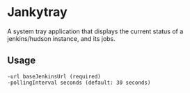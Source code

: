 Jankytray
=============

A system tray application that displays the current status of a jenkins/hudson instance, and its jobs. 

Usage
-----
    -url baseJenkinsUrl (required)
    -pollingInterval seconds (default: 30 seconds)
